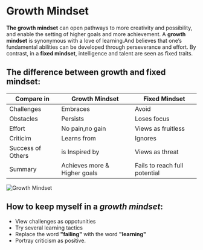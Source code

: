 # Growth Mindset
**The growth mindset** can open pathways to more creativity and possibility, and enable the setting of higher goals and more achievement.
A **growth mindset** is synonymous with a love of learning.And believes that one’s fundamental abilities can be developed through perseverance and effort.
By contrast, in a **fixed mindset**, intelligence and talent are seen as fixed traits.

## The difference between growth and fixed mindset:
| Compare in        | Growth Mindset                | Fixed Mindset                 |
|------------------ | ----------------------------- | ----------------------------- |
| Challenges        | Embraces                      | Avoid                         |
| Obstacles         | Persists                      | Loses focus                   |
| Effort            | No pain,no gain               | Views as fruitless            |
| Criticim          | Learns from                   | Ignores                       |
| Success of Others | is Inspired by                | Views as threat               |
| Summary           | Achieves more & Higher goals  | Fails to reach full potential |

![Growth Mindset](https://www.pinclipart.com/picdir/big/121-1210322_clip-art-black-and-white-activity-the-truth.png)

## How to keep myself in a _growth mindset_: ##
* View challenges as oppotunities
* Try several learning tactics
* Replace the word **"failing"** with the word **"learning"**
* Portray criticism as positive.
